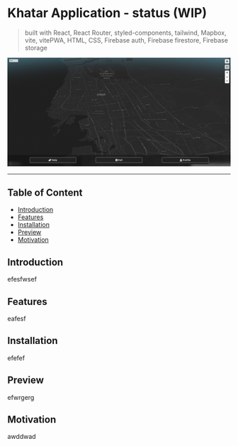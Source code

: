 # Khatar Application - status (WIP)

> built with React, React Router, styled-components, tailwind, Mapbox, vite, vitePWA, HTML, CSS, Firebase auth, Firebase firestore, Firebase storage

![main-page](public/readme-pics/main-page.png)

---

## Table of Content

-   [Introduction](#introduction)
-   [Features](#features)
-   [Installation](#installation)
-   [Preview](#preview)
-   [Motivation](#motivation)

## Introduction

efesfwsef

## Features

eafesf

## Installation

efefef

## Preview

efwrgerg

## Motivation

awddwad
